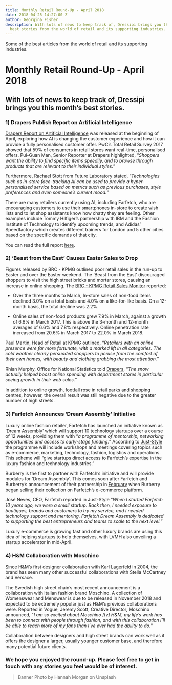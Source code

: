 ```yaml
---
title: Monthly Retail Round-Up - April 2018
date: 2018-04-25 14:27:00 Z
author: Georgina Fisher
description: With lots of news to keep track of, Dressipi brings you this month's
  best stories from the world of retail and its supporting industries.
---
```


Some of the best articles from the world of retail and its supporting industries.

# Monthly Retail Round-Up - April 2018

## With lots of news to keep track of, Dressipi brings you this month’s best stories.

### 1) Drapers Publish Report on Artificial Intelligence

[Drapers Report on Artificial Intelligence](http://ll1.workcast.net/10573/8311124275420960/Documents/Drapers%20Report%C2%A0%E2%80%93%20Artificial%20Intelligence.pdf) was released at the beginning of April, exploring how AI is changing the customer experience and how it can provide a fully personalised customer offer. PwC’s Total Retail Survey 2017 showed that 59% of consumers in retail stores want real-time, personalised offers. Pui-Guan Man, Senior Reporter at Drapers highlighted, “*Shoppers want the ability to find specific items speedily, and to browse through products that are relevant to their individual styles.*”

Furthermore, Rachael Stott from Future Laboratory stated, “*Technologies such as in-store face-tracking AI can be used to provide a hyper-personalised service based on metrics such as previous purchases, style preferences and even someone’s current mood.*”

There are many retailers currently using AI, including Farfetch, who are encouraging customers to use their smartphones in-store to create wish lists and to let shop assistants know how chatty they are feeling. Other examples include Tommy Hilfiger’s partnership with IBM and the Fashion Institute of Technology to identify upcoming trends, and Adidas’ Speedfactory which creates different trainers for London and 5 other cities based on the specific demands of that city. 

You can read the full report [here](http://ll1.workcast.net/10573/8311124275420960/Documents/Drapers%20Report%C2%A0%E2%80%93%20Artificial%20Intelligence.pdf).


### 2) ‘Beast from the East’ Causes Easter Sales to Drop

Figures released by BRC - KPMG outlined poor retail sales in the run-up to Easter and over the Easter weekend. The ‘Beast from the East’ discouraged shoppers to visit the high street bricks and mortar stores, causing an increase in online shopping. The [BRC - KPMG Retail Sales Monitor](https://home.kpmg.com/uk/en/home/media/press-releases/2018/04/brc-_-kpmg-retail-sales-monitor-march-2018-.html) reported:

* Over the three months to March, In-store sales of non-food items declined 3.0% on a total basis and 4.0% on a like-for-like basis. On a 12-month basis, the total decline was 2.2%.

* Online sales of non-food products grew 7.9% in March, against a growth of 6.6% in March 2017. This is above the 3-month and 12-month averages of 6.6% and 7.8% respectively. Online penetration rate increased from 20.6% in March 2017 to 22.0% in March 2018.

Paul Martin, Head of Retail at KPMG outlined, “*Retailers with an online presence were far more fortunate, with a marked lift in all categories. The cold weather clearly persuaded shoppers to peruse from the comfort of their own homes, with beauty and clothing grabbing the most attention.*”

Rhian Murphy, Office for National Statistics told [Drapers](https://www.drapersonline.com/7030017.article?utm_source=newsletter&utm_medium=email&utm_campaign=DR_EditorialNewsletters.Reg:%20Send%20-%20Daily%20News&mkt_tok=eyJpIjoiWmpVME1UTXdOMlV5WlRFMSIsInQiOiJiYkFqVkFmeld3RENNVE5lZUczUXlSQlNSdGJ0TVVEMms3MnpuTnpiQzI5d1BvalZEc0M0OVNFeUVrdVdoR0NWaEVCNnFaR2pPT1RJTkJBQk93OUkxZmxQczV1S2l6eThQTGJaSGZ5alRzcWFheEN1YXV2aW9QemNZeUxpN21TYyJ9), “*The snow actually helped boost online spending with department stores in particular seeing growth in their web sales.*”

In addition to online growth, footfall rose in retail parks and shopping centres, however, the overall result was still negative due to the greater number of high streets. 

### 3) Farfetch Announces ‘Dream Assembly’ Initiative

Luxury online fashion retailer, Farfetch has launched an initiative known as ‘Dream Assembly’ which will support 10 technology startups over a course of 12 weeks, providing them with “*a programme of mentorship, networking opportunities and access to early-stage funding.*” According to [Just-Style](https://www.just-style.com/news/farfetch-launches-tech-accelerator_id133355.aspx) the programme will include workshops and meetings covering topics such as e-commerce, marketing, technology, fashion, logistics and operations. This scheme will “give startups direct access to Farfetch’s expertise in the luxury fashion and technology industries.”

Burberry is the first to partner with Farfetch’s initiative and will provide modules for ‘Dream Assembly’. This comes soon after Farfetch and Burberry’s announcement of their partnership in [February](https://dressipi.com/blog/monthly-retail-round-up-february-2018/) when Burberry began selling their collection on Farfetch’s e-commerce platform.

José Neves, CEO, Farfetch reported in Just-Style “*When I started Farfetch 10 years ago, we were a small startup. Back then, I needed exposure to boutiques, brands and customers to try my service, and I needed technology support and mentoring. Farfetch Dream Assembly is dedicated to supporting the best entrepreneurs and teams to scale to the next level.*” 

Luxury e-commerce is growing fast and other luxury brands are using this idea of helping startups to help themselves, with LVMH also unveiling a startup accelerator in mid-April.


### 4) H&M Collaboration with Moschino

Since H&M’s first designer collaboration with Karl Lagerfeld in 2004, the brand has seen many other successful collaborations with Stella McCartney and Versace. 

The Swedish high street chain’s most recent announcement is a collaboration with Italian fashion brand Moschino. A collection of Womenswear and Menswear is due to be released in November 2018 and expected to be extremely popular just as H&M’s previous collaborations were. Reported in Vogue, Jeremy Scott, Creative Director, Moschino announced, "*I am so excited about Moschino [tv] H&M, my life’s work has been to connect with people through fashion, and with this collaboration I’ll be able to reach more of my fans than I’ve ever had the ability to do.*" 

Collaboration between designers and high street brands can work well as it offers the designer a larger, usually younger customer base, and therefore many potential future clients.


### We hope you enjoyed the round-up. Please feel free to get in touch with any stories you feel would be of interest. 

> Banner Photo by Hannah Morgan on Unsplash